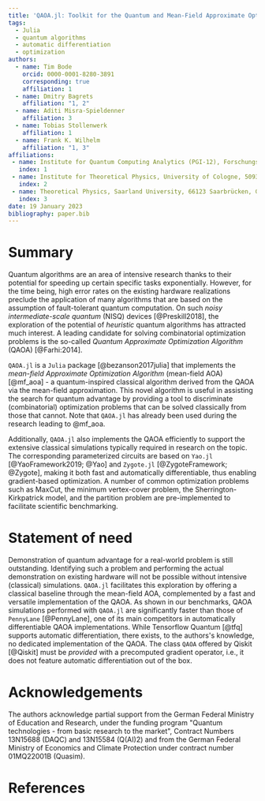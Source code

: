 ```yaml
---
title: 'QAOA.jl: Toolkit for the Quantum and Mean-Field Approximate Optimization Algorithms'
tags:
  - Julia
  - quantum algorithms
  - automatic differentiation
  - optimization
authors:
  - name: Tim Bode
    orcid: 0000-0001-8280-3891
    corresponding: true
    affiliation: 1
  - name: Dmitry Bagrets
    affiliation: "1, 2"
  - name: Aditi Misra-Spieldenner
    affiliation: 3
  - name: Tobias Stollenwerk
    affiliation: 1
  - name: Frank K. Wilhelm
    affiliation: "1, 3"    
affiliations:
 - name: Institute for Quantum Computing Analytics (PGI-12), Forschungszentrum Jülich, 52425 Jülich, Germany
   index: 1
 - name: Institute for Theoretical Physics, University of Cologne, 50937 Cologne, Germany
   index: 2  
 - name: Theoretical Physics, Saarland University, 66123 Saarbrücken, Germany
   index: 3
date: 19 January 2023
bibliography: paper.bib
---
```


# Summary

Quantum algorithms are an area of intensive research thanks to their potential for speeding up certain specific tasks exponentially. However, for the time being, high error rates on the existing hardware realizations preclude the application of many algorithms that are based on the assumption of fault-tolerant quantum computation. On such _noisy intermediate-scale quantum_ (NISQ) devices [@Preskill2018], the exploration of the potential of _heuristic_ quantum algorithms has attracted much interest. A leading candidate for solving combinatorial optimization problems is the so-called _Quantum Approximate Optimization Algorithm_ (QAOA) [@Farhi:2014].

`QAOA.jl` is a `Julia` package [@bezanson2017julia] that implements the _mean-field Approximate Optimization Algorithm_ (mean-field AOA) [@mf_aoa] - a quantum-inspired classical algorithm derived from the QAOA via the mean-field approximation. This novel algorithm is useful in assisting the search for quantum advantage by providing a tool to discriminate (combinatorial) optimization problems that can be solved classically from those that cannot.  Note that `QAOA.jl` has already been used during the research leading to @mf_aoa.

Additionally, `QAOA.jl`  also implements the QAOA efficiently to support the extensive classical simulations typically required in research on the topic. The corresponding parameterized circuits are based on `Yao.jl` [@YaoFramework2019; @Yao] and `Zygote.jl` [@ZygoteFramework; @Zygote], making it both fast and automatically differentiable, thus enabling gradient-based optimization. A number of common optimization problems such as MaxCut, the minimum vertex-cover problem, the Sherrington-Kirkpatrick model, and the partition problem are pre-implemented to facilitate scientific benchmarking.

# Statement of need

Demonstration of quantum advantage for a real-world problem is still outstanding. Identifying such a problem and performing the actual demonstration on existing hardware will not be possible without intensive (classical) simulations. `QAOA.jl` facilitates this exploration by offering a classical baseline through the mean-field AOA, complemented by a fast and versatile implementation of the QAOA. As shown in our benchmarks, QAOA simulations performed with `QAOA.jl` are significantly faster than those of `PennyLane` [@PennyLane], one of its main competitors in automatically differentiable QAOA implementations. While Tensorflow Quantum [@tfq] supports automatic differentiation, there exists, to the authors's knowledge, no dedicated implementation of the QAOA. The class `QAOA` offered by Qiskit [@Qiskit] must be _provided_ with a precomputed gradient operator, i.e., it does not feature automatic differentiation out of the box.


# Acknowledgements

The authors acknowledge partial support from the German Federal Ministry of Education and Research, under the funding program "Quantum technologies - from basic research to the market", Contract Numbers 13N15688 (DAQC) and 13N15584 (Q(AI)2) and from the German Federal Ministry of Economics and Climate Protection under contract number 01MQ22001B (Quasim).


# References
